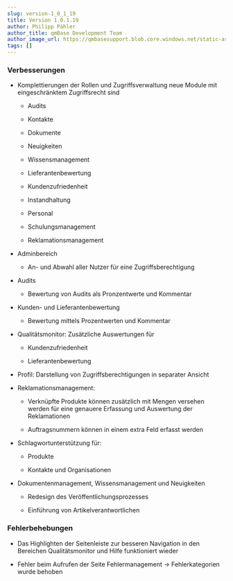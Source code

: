 ```yaml
---
slug: version-1_0_1_19
title: Version 1.0.1.19
author: Philipp Pähler
author_title: qmBase Development Team
author_image_url: https://qmbasesupport.blob.core.windows.net/static-assets/img/persons/paehler_round.png
tags: []
---
```

### Verbesserungen

*   Komplettierungen der Rollen und Zugriffsverwaltung neue Module mit eingeschränktem Zugriffsrecht sind

    *   Audits

    *   Kontakte

    *   Dokumente

    *   Neuigkeiten

    *   Wissensmanagement

    *   Lieferantenbewertung

    *   Kundenzufriedenheit

    *   Instandhaltung

    *   Personal

    *   Schulungsmanagement

    *   Reklamationsmanagement

*   Adminbereich

    *   An- und Abwahl aller Nutzer für eine Zugriffsberechtigung

*   Audits

    *   Bewertung von Audits als Pronzentwerte und Kommentar

*   Kunden- und Lieferantenbewertung

    *   Bewertung mittels Prozentwerten und Kommentar

*   Qualitätsmonitor: Zusätzliche Auswertungen für

    *   Kundenzufriedenheit

    *   Lieferantenbewertung

*   Profil: Darstellung von Zugriffsberechtigungen in separater Ansicht

*   Reklamationsmanagement:

    *   Verknüpfte Produkte können zusätzlich mit Mengen versehen werden für eine genauere Erfassung und Auswertung der Reklamationen

    *   Auftragsnummern können in einem extra Feld erfasst werden

*   Schlagwortunterstützung für:

    *   Produkte

    *   Kontakte und Organisationen

* Dokumentenmanagement, Wissensmanagement und Neuigkeiten

    *   Redesign des Veröffentlichungsprozesses

    *   Einführung von Artikelverantwortlichen

### Fehlerbehebungen

*   Das Highlighten der Seitenleiste zur besseren Navigation in den Bereichen Qualitätsmonitor und Hilfe funktioniert wieder

*   Fehler beim Aufrufen der Seite Fehlermanagement -> Fehlerkategorien wurde behoben